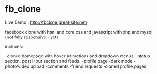 # fb_clone

Live Demo : http://fbclone.great-site.net/

facebook clone with html and core css and javascript with php and mysql 
(not fully responsive - yet)

includes:

-cloned homepage with hover animations and dropdown menus.
-status section, post input section and feeds.
-profile page
-dark mode
-photo/video upload
-comments
-friend requests
-cloned profile pages
